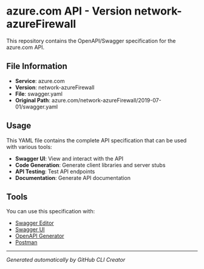 # azure.com API - Version network-azureFirewall

This repository contains the OpenAPI/Swagger specification for the azure.com API.

## File Information

- **Service**: azure.com
- **Version**: network-azureFirewall
- **File**: swagger.yaml
- **Original Path**: azure.com/network-azureFirewall/2019-07-01/swagger.yaml

## Usage

This YAML file contains the complete API specification that can be used with various tools:

- **Swagger UI**: View and interact with the API
- **Code Generation**: Generate client libraries and server stubs
- **API Testing**: Test API endpoints
- **Documentation**: Generate API documentation

## Tools

You can use this specification with:

- [Swagger Editor](https://editor.swagger.io/)
- [Swagger UI](https://swagger.io/tools/swagger-ui/)
- [OpenAPI Generator](https://openapi-generator.tech/)
- [Postman](https://www.postman.com/)

---

*Generated automatically by GitHub CLI Creator*
